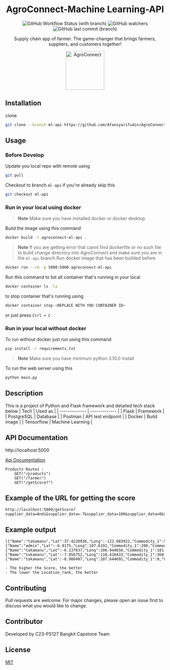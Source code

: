 <div align="center">

<!--lint ignore no-dead-urls-->

# AgroConnect-Machine Learning-API
![GitHub Workflow Status (with branch)](https://img.shields.io/github/actions/workflow/status/Afansyarifudin/AgroConnect/deploy.yml)
![GitHub watchers](https://img.shields.io/github/watchers/Afansyarifudin/AgroConnect?style=social)![GitHub last commit (branch)](https://img.shields.io/github/last-commit/Afansyarifudin/AgroConnect/api-dev)

Supply chain app of farmer. The game-changer that brings farmers, suppliers, and customers together!

<img width="122" src="https://github.com/Afansyarifudin/AgroConnect/assets/68774609/1de150f1-d48c-4101-9df1-e15ffc7803cb" alt="AgroConnect">  

</div>

## Installation
clone 
```bash
git clone --branch ml-api https://github.com/Afansyarifudin/AgroConnect
``` 

## Usage
### Before Develop
Update you local repo with remote using
```bash
git pull 
``` 
Checkout to branch `ml-api` if you're already skip this 
```bash
git checkout ml-api
``` 

### Run in your local using docker 
> **Note**
> Make sure you have installed docker or docker desktop 
>
Build the image using this command 
```bash
docker build -t agroconnect-ml-api .
``` 
> **Note**
> If you are getting error that cannt find dockerfile or no such file to build 
> change directory into AgroConnect and make sure you are in the `ml-api` branch 
Run docker image that has been builded before
```bash
docker run --rm -p 5000:5000 agroconnect-ml-api
``` 
Run this command to list all container that's running in your local 
```bash
docker container ls -la
``` 
to stop container that's running using 
```bash
docker container stop <REPLACE WITH YOU CONTAINER ID>
```
or just press `Ctrl + C`

### Run in your local without docker 
To run without docker just run using this command 
```bash
pip install -r requirements.txt
```
> **Note**
> Make sure you have minimum python 3.10.0 install 
>
To run the web server using this 
```bash
python main.py
```

## Description 
This is a project of Python and Flask framework and detailed tech stack below 
| Tech          | Used as       |
| ------------- | ------------- |
| Flask    | Framework     |
| PostgreSQL         | Database     |
| Postman       | API test endpoint |
| Docker       | Build image | 
| Tensorflow  | Machine Learning | 

## API Documentation 

http://localhost:5000
>
[Api Documentation](https://documenter.getpostman.com/view/24922206/2s93sc4Xex)

    Products Routes :
	    GET("/products")   
	    GET("/farmer") 
	    GET("/getScore?")

## Example of the URL for getting the score
    http://localhost:5000/getScore?supplier_data=Andi&supplier_data=-7&supplier_data=106&supplier_data=0&supplier_data=0&supplier_data=2000&supplier_data=200&supplier_data=0&supplier_data=0

## Example output
    [{"Name":"takamanu","Lat":37.4220936,"Long":-122.083922,"Commodity_1":90,"Commodity_2":0,"Commodity_3":4342,"Commodity_4":403,"Commodity_5":0,"Commodity_6":0,"Score":0.2356440964,"Location_rank":2},{"Name":"admin","Lat":-6.9175,"Long":107.6191,"Commodity_1":200,"Commodity_2":80,"Commodity_3":20,"Commodity_4":15,"Commodity_5":100,"Commodity_6":300,"Score":0.0831030247,"Location_rank":1},{"Name":"takamanu","Lat":-6.137637,"Long":106.944656,"Commodity_1":101,"Commodity_2":0,"Commodity_3":101,"Commodity_4":100,"Commodity_5":0,"Commodity_6":0,"Score":0.0767311531,"Location_rank":1},{"Name":"takamanu","Lat":-7.056752,"Long":110.418433,"Commodity_1":360,"Commodity_2":161,"Commodity_3":20,"Commodity_4":0,"Commodity_5":20,"Commodity_6":0,"Score":0.0760018425,"Location_rank":1},{"Name":"takamanu","Lat":-6.906497,"Long":107.644691,"Commodity_1":0,"Commodity_2":0,"Commodity_3":0,"Commodity_4":10,"Commodity_5":0,"Commodity_6":0,"Score":0.0072931061,"Location_rank":1}]

    - The higher the Score, the better
    - The lower the Location_rank, the better

## Contributing

Pull requests are welcome. For major changes, please open an issue first
to discuss what you would like to change.

## Contributor 

Developed by C23-PS127 Bangkit Capstone Team

## License

[MIT](https://choosealicense.com/licenses/mit/)
